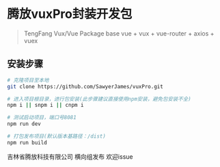# 腾放vuxPro封装开发包

> TengFang Vux/Vue Package base vue + vux + vue-router + axios + vuex

## 安装步骤

``` bash
# 克隆项目至本地
git clone https://github.com/SawyerJames/vuxPro.git

# 进入项目根目录，进行包安装(此步骤建议直接使用npm安装，避免包安装不全)
npm i || snpm i || cnpm i

# 测试启动项目，端口号8081
npm run dev

# 打包发布项目(默认版本基路径：/dist)
npm run build

```

吉林省腾放科技有限公司 横向组发布 欢迎issue
